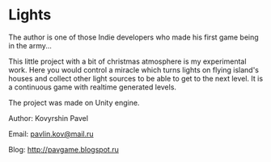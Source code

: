 # Lights

The author is one of those Indie developers who made his first game being in the army... 

This little project with a bit of christmas atmosphere is my experimental work. 
Here you would control a miracle which turns lights on flying island's houses 
and collect other light sources to be able to get to the next level.
It is a continuous game with realtime generated levels.

The project was made on Unity engine.

Author: Kovyrshin Pavel

Email: pavlin.kov@mail.ru

Blog: http://pavgame.blogspot.ru
